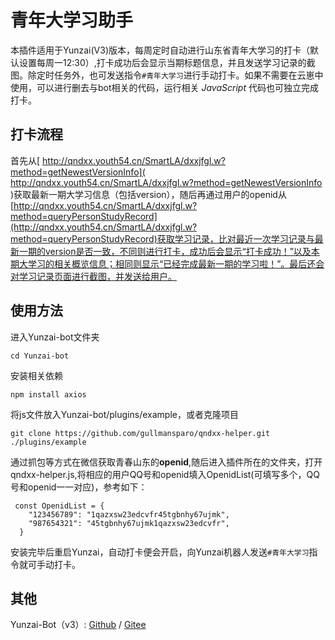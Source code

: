 # 青年大学习助手
本插件适用于Yunzai(V3)版本，每周定时自动进行山东省青年大学习的打卡（默认设置每周一12:30）,打卡成功后会显示当期标题信息，并且发送学习记录的截图。除定时任务外，也可发送指令``#青年大学习``进行手动打卡。如果不需要在云崽中使用，可以进行删去与bot相关的代码，运行相关 *JavaScript* 代码也可独立完成打卡。
## 打卡流程
首先从[ http://qndxx.youth54.cn/SmartLA/dxxjfgl.w?method=getNewestVersionInfo]( http://qndxx.youth54.cn/SmartLA/dxxjfgl.w?method=getNewestVersionInfo )获取最新一期大学习信息（包括version），随后再通过用户的openid从[http://qndxx.youth54.cn/SmartLA/dxxjfgl.w?method=queryPersonStudyRecord](http://qndxx.youth54.cn/SmartLA/dxxjfgl.w?method=queryPersonStudyRecord)获取学习记录，比对最近一次学习记录与最新一期的version是否一致，不同则进行打卡，成功后会显示“打卡成功！”以及本期大学习的相关概览信息；相同则显示“已经完成最新一期的学习啦！”。最后还会对学习记录页面进行截图，并发送给用户。
## 使用方法
进入Yunzai-bot文件夹
```
cd Yunzai-bot 
```
安装相关依赖
```
npm install axios
```
将js文件放入Yunzai-bot/plugins/example，或者克隆项目
```
git clone https://github.com/gullmansparo/qndxx-helper.git ./plugins/example
```

通过抓包等方式在微信获取青春山东的**openid**,随后进入插件所在的文件夹，打开qndxx-helper.js,将相应的用户QQ号和openid填入OpenidList(可填写多个，QQ号和openid一一对应)，参考如下：
```
 const OpenidList = {
    "123456789": "1qazxsw23edcvfr45tgbnhy67ujmk",
    "987654321": "45tgbnhy67ujmk1qazxsw23edcvfr",
  }
```
安装完毕后重启Yunzai，自动打卡便会开启，向Yunzai机器人发送``#青年大学习``指令就可手动打卡。
## 其他
Yunzai-Bot（v3）: [Github](https://github.com/Le-niao/Yunzai-Bot) / [Gitee](https://gitee.com/Le-niao/Yunzai-Bot)
